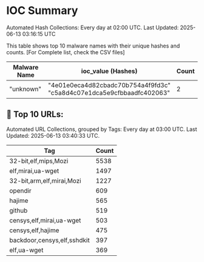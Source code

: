 # IOC Summary

Automated Hash Collections: Every day at 02:00 UTC. Last Updated: 2025-06-13 03:16:15 UTC

This table shows top 10 malware names with their unique hashes and counts. [For Complete list, check the CSV files]

| Malware Name | ioc_value (Hashes) | Count |
|--------------|--------------------|-------|
|  "unknown" |  "4e01e0eca4d82cbadc70b754a4f9fd3c"<br> "c5a8d4c07e1dca5e9cfbbaadfc402063" | 2 |

<!-- url_summary_start -->
## 🔗 Top 10 URLs:

Automated URL Collections, grouped by Tags: Every day at 03:00 UTC. Last Updated: 2025-06-13 03:40:33 UTC.

| Tag | Count |
|-----|-------|
| 32-bit,elf,mips,Mozi | 5538 |
| elf,mirai,ua-wget | 1497 |
| 32-bit,arm,elf,mirai,Mozi | 1227 |
| opendir | 609 |
| hajime | 565 |
| github | 519 |
| censys,elf,mirai,ua-wget | 503 |
| censys,elf,hajime | 475 |
| backdoor,censys,elf,sshdkit | 397 |
| elf,ua-wget | 369 |
<!-- url_summary_end -->
